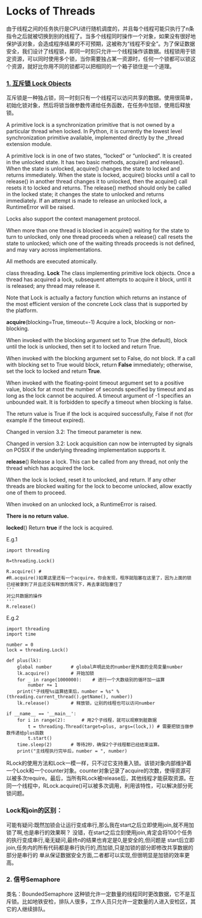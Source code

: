 # Locks of Threads 
由于线程之间的任务执行是CPU进行随机调度的，并且每个线程可能只执行了n条指令之后就被切换到别的线程了。当多个线程同时操作一个对象，如果没有很好地保护该对象，会造成程序结果的不可预期，这被称为“线程不安全”。为了保证数据安全，我们设计了线程锁，即同一时刻只允许一个线程操作该数据。线程锁用于锁定资源，可以同时使用多个锁，当你需要独占某一资源时，任何一个锁都可以锁这个资源，就好比你用不同的锁都可以把相同的一个箱子锁住是一个道理。 


### [1. 互斥锁 Lock Objects](https://docs.python.org/3/library/threading.html#lock-objects) 
互斥锁是一种独占锁，同一时刻只有一个线程可以访问共享的数据。使用很简单，初始化锁对象，然后将锁当做参数传递给任务函数，在任务中加锁，使用后释放锁。 

A primitive lock is a synchronization primitive that is not owned by a particular thread when locked.
In Python, it is currently the lowest level synchronization primitive available, implemented directly by the _thread extension module. 

A primitive lock is in one of two states, “locked” or “unlocked”.
It is created in the unlocked state. It has two basic methods, acquire() and release().
When the state is unlocked, acquire() changes the state to locked and returns immediately.
When the state is locked, acquire() blocks until a call to release() in another thread changes it to unlocked,
then the acquire() call resets it to locked and returns.
The release() method should only be called in the locked state;
it changes the state to unlocked and returns immediately.
If an attempt is made to release an unlocked lock, a RuntimeError will be raised. 

Locks also support the context management protocol. 

When more than one thread is blocked in acquire() waiting for the state to turn to unlocked,
only one thread proceeds when a release() call resets the state to unlocked;
which one of the waiting threads proceeds is not defined, and may vary across implementations. 

All methods are executed atomically. 

class threading. **Lock** 
The class implementing primitive lock objects. Once a thread has acquired a lock,
subsequent attempts to acquire it block, until it is released; any thread may release it. 

Note that Lock is actually a factory function which returns an instance of the most efficient
version of the concrete Lock class that is supported by the platform. 

**acquire**(blocking=True, timeout=-1) 
Acquire a lock, blocking or non-blocking. 

When invoked with the blocking argument set to True (the default),
block until the lock is unlocked, then set it to locked and return True. 

When invoked with the blocking argument set to False, do not block.
If a call with blocking set to True would block, return **False** immediately; otherwise, set the lock to locked and return **True**. 

When invoked with the floating-point timeout argument set to a positive value,
block for at most the number of seconds specified by timeout and as long as the lock cannot be acquired.
A timeout argument of -1 specifies an unbounded wait. It is forbidden to specify a timeout when blocking is false. 

The return value is True if the lock is acquired successfully,
False if not (for example if the timeout expired). 

Changed in version 3.2: The timeout parameter is new. 

Changed in version 3.2: Lock acquisition can now be interrupted by signals on POSIX
if the underlying threading implementation supports it. 

**release**() 
Release a lock. This can be called from any thread, not only the thread which has acquired the lock. 

When the lock is locked, reset it to unlocked, and return.
If any other threads are blocked waiting for the lock to become unlocked, allow exactly one of them to proceed. 

When invoked on an unlocked lock, a RuntimeError is raised. 

**There is no return value.** 

**locked**() 
Return **true** if the lock is acquired. 

E.g.1 
```
import threading

R=threading.Lock()

R.acquire() #
#R.acquire()如果这里还有一个acquire，你会发现，程序就阻塞在这里了，因为上面的锁已经被拿到了并且还没有释放的情况下，再去拿就阻塞住了
'''
对公共数据的操作
'''
R.release()
```

E.g.2 
```
import threading
import time

number = 0
lock = threading.Lock()

def plus(lk):
    global number       # global声明此处的number是外面的全局变量number
    lk.acquire()        # 开始加锁
    for _ in range(1000000):    # 进行一个大数级别的循环加一运算
        number += 1
    print("子线程%s运算结束后，number = %s" % (threading.current_thread().getName(), number))
    lk.release()        # 释放锁，让别的线程也可以访问number

if __name__ == '__main__':
    for i in range(2):      # 用2个子线程，就可以观察到脏数据
        t = threading.Thread(target=plus, args=(lock,)) # 需要把锁当做参数传递给plus函数
        t.start()
    time.sleep(2)       # 等待2秒，确保2个子线程都已经结束运算。
    print("主线程执行完毕后，number = ", number)

```

RLock的使用方法和Lock一模一样，只不过它支持重入锁。该锁对象内部维护着一个Lock和一个counter对象。counter对象记录了acquire的次数，使得资源可以被多次require。最后，当所有RLock被release后，其他线程才能获取资源。在同一个线程中，RLock.acquire()可以被多次调用，利用该特性，可以解决部分死锁问题。 


### Lock和join的区别： 
可能有疑问:既然加锁会让运行变成串行,那么我在start之后立即使用join,就不用加锁了啊,也是串行的效果啊？ 
没错，在start之后立刻使用join,肯定会将100个任务的执行变成串行,毫无疑问,最终n的结果也肯定是0,是安全的,但问题是 
start后立即join,任务内的所有代码都是串行执行的,而加锁,只是加锁的部分即修改共享数据的部分是串行的 
单从保证数据安全方面,二者都可以实现,但很明显是加锁的效率更高。 


### 2. 信号Semaphore 
类名：BoundedSemaphore 
这种锁允许一定数量的线程同时更改数据，它不是互斥锁。比如地铁安检，排队人很多，工作人员只允许一定数量的人进入安检区，其它的人继续排队。 
